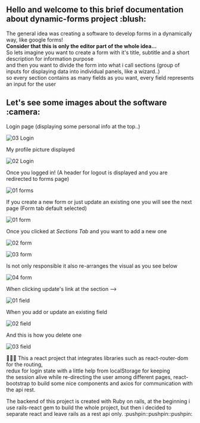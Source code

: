 
<h2>Hello and welcome to this brief documentation about dynamic-forms project :blush:</h2> 

The general idea was creating a software to develop forms in a dynamically way, like google forms!<br>
<b>Consider that this is only the editor part of the whole idea...</b><br>
So lets imagine you want to create a form with it's title, subtitle and a short description for information purpose<br>
and then you want to divide the form into what i call sections (group of inputs for displaying data into individual panels, like a wizard..)<br>
so every section contains as many fields as you want, every field represents an input for the user <br>




<h2> Let's see some images about the software :camera:</h2>

Login page (displaying some personal info at the top..)

![03 Login](https://user-images.githubusercontent.com/10009918/122457360-f18b4100-cf84-11eb-98d7-2bc4d4c58211.png)

My profile picture displayed

![02 Login](https://user-images.githubusercontent.com/10009918/122457601-331bec00-cf85-11eb-9c3b-2626a8b1a41c.png)

Once you logged in! (A header for logout is displayed and you are redirected to forms page)

![01 forms](https://user-images.githubusercontent.com/10009918/122457990-ad4c7080-cf85-11eb-8602-e2d98e2d1e92.png)

If you create a new form or just update an existing one you will see the next page (Form tab default selected)

![01 form](https://user-images.githubusercontent.com/10009918/122458285-074d3600-cf86-11eb-853a-c3f19c358854.png)

Once you clicked at <i>Sections Tab</i> and you want to add a new one

![02 form](https://user-images.githubusercontent.com/10009918/122572662-55187b80-d024-11eb-82c6-5834260a83d1.png)

![03 form](https://user-images.githubusercontent.com/10009918/122572889-914bdc00-d024-11eb-99bd-1c3b841193b0.png)

Is not only responsible it also re-arranges the visual as you see below

![04 form](https://user-images.githubusercontent.com/10009918/122459086-e20cf780-cf86-11eb-98bb-7ed3a6337f63.png)

When clicking update's link at the section --> 

![01 field](https://user-images.githubusercontent.com/10009918/122459302-28faed00-cf87-11eb-82d2-44f45332dbef.png)

When you add or update an existing field

![02 field](https://user-images.githubusercontent.com/10009918/122459359-39ab6300-cf87-11eb-9474-cae54b2e7109.png)

And this is how you delete one

![03 field](https://user-images.githubusercontent.com/10009918/122459446-53e54100-cf87-11eb-9aba-7e7c847817d5.png)

:pushpin::pushpin::pushpin:
<span>
  This a react project that integrates libraries such as react-router-dom for the routing, <br>
  redux for login state with a little help from localStorage for keeping<br>
  the session alive while re-directing the user among different pages, react-bootstrap to build some nice components and axios for
  communication with the api rest.
</span>

<span>
  The backend of this project is created with Ruby on rails, at the beginning i use rails-react gem to build the whole project, but then i decided to separate 
  react and leave rails as a rest api only.
</span>
:pushpin::pushpin::pushpin:




